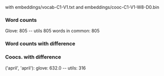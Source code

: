 with embeddings/vocab-C1-V1.txt and embeddings/cooc-C1-V1-W8-D0.bin



### Word counts
Glove: 805 -- utils 805
words in common: 805


### Word counts with difference


### Coocs. with difference
('april', 'april'): glove: 632.0 -- utils: 316
